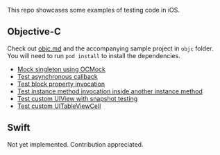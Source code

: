 This repo showcases some examples of testing code in iOS. 

## Objective-C

Check out [objc.md](https://github.com/nicnocquee/practical-ios-testing/blob/master/objc.md) and the accompanying sample project in `objc` folder. You will need to run `pod install` to install the dependencies.

- [Mock singleton using OCMock](https://github.com/nicnocquee/practical-ios-testing/blob/master/objc.md#mock-singleton-using-ocmock)
- [Test asynchronous callback](https://github.com/nicnocquee/practical-ios-testing/blob/master/objc.md#test-asynchronous-callback)
- [Test block property invocation](https://github.com/nicnocquee/practical-ios-testing/blob/master/objc.md#test-block-property-invocation)
- [Test instance method invocation inside another instance method](https://github.com/nicnocquee/practical-ios-testing/blob/master/objc.md#test-mocking-an-instance-inside-a-method)
- [Test custom UIView with snapshot testing](https://github.com/nicnocquee/practical-ios-testing/blob/master/objc.md#test-custom-uiview-with-snapshot-testing)
- [Test custom UITableViewCell](https://github.com/nicnocquee/practical-ios-testing/blob/master/objc.md#test-custom-uitableviewcell)

## Swift

Not yet implemented. Contribution appreciated.
